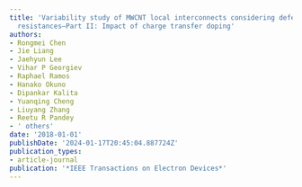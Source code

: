 ```yaml
---
title: 'Variability study of MWCNT local interconnects considering defects and contact
  resistances—Part II: Impact of charge transfer doping'
authors:
- Rongmei Chen
- Jie Liang
- Jaehyun Lee
- Vihar P Georgiev
- Raphael Ramos
- Hanako Okuno
- Dipankar Kalita
- Yuanqing Cheng
- Liuyang Zhang
- Reetu R Pandey
- ' others'
date: '2018-01-01'
publishDate: '2024-01-17T20:45:04.887724Z'
publication_types:
- article-journal
publication: '*IEEE Transactions on Electron Devices*'
---
```

